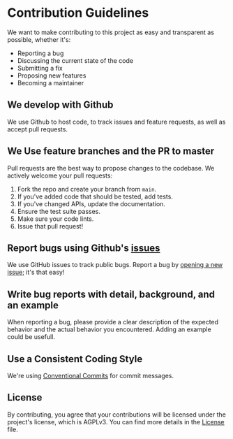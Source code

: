 # Contribution Guidelines

We want to make contributing to this project as easy and transparent as possible, whether it's:

- Reporting a bug
- Discussing the current state of the code
- Submitting a fix
- Proposing new features
- Becoming a maintainer

## We develop with Github

We use Github to host code, to track issues and feature requests, as well as accept pull requests.

## We Use feature branches and the PR to master

Pull requests are the best way to propose changes to the codebase. We actively welcome your pull requests:

1. Fork the repo and create your branch from `main`.
2. If you've added code that should be tested, add tests.
3. If you've changed APIs, update the documentation.
4. Ensure the test suite passes.
5. Make sure your code lints.
6. Issue that pull request!

## Report bugs using Github's [issues](https://github.com/blackbookcleaner/Socialsonar/issues)

We use GitHub issues to track public bugs. Report a bug by [opening a new issue](https://github.com/blackbookcleaner/Socialsonar/issues); it's that easy!

## Write bug reports with detail, background, and an example

When reporting a bug, please provide a clear description of the expected behavior and the actual behavior you encountered. Adding an example could be usefull.

## Use a Consistent Coding Style

We're using [Conventional Commits](https://www.conventionalcommits.org/en/v1.0.0/) for commit messages.

## License

By contributing, you agree that your contributions will be licensed under the project's license, which is AGPLv3. You can find more details in the [License](LICENSE.md) file.
